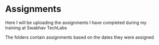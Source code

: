 # Assignments

Here I will be uploading the assignments I have completed during my training at Swabhav TechLabs 

The folders contain assignments based on the dates they were assigned 
